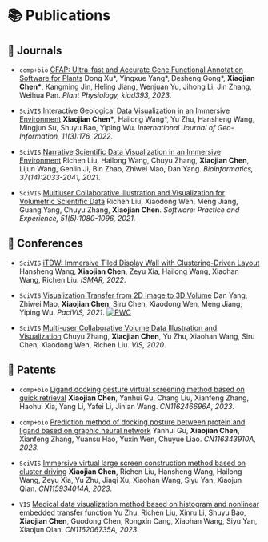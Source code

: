 # 📚 Publications 

## 📕 Journals

- ``comp+bio`` [GFAP: Ultra-fast and Accurate Gene Functional Annotation Software for Plants](https://doi.org/10.1093/plphys/kiad393) Dong Xu\*, Yingxue Yang\*, Desheng Gong\*, **Xiaojian Chen\***, Kangming Jin, Heling Jiang, Wenjuan Yu, Jihong Li, Jin Zhang, Weihua Pan. *Plant Physiology, kiad393, 2023*.

- ``SciVIS`` [Interactive Geological Data Visualization in an Immersive Environment](https://www.mdpi.com/2220-9964/11/3/176) **Xiaojian Chen\***, Hailong Wang\*, Yu Zhu, Hansheng Wang, Mingjun Su, Shuyu Bao, Yiping Wu. *International Journal of Geo-Information, 11(3):176, 2022*.


- ``SciVIS`` [Narrative Scientific Data Visualization in an Immersive Environment](https://academic.oup.com/bioinformatics/article/37/14/2033/6128509) Richen Liu, Hailong Wang, Chuyu Zhang, **Xiaojian Chen**, Lijun Wang, Genlin Ji, Bin Zhao, Zhiwei Mao, Dan Yang. *Bioinformatics, 37(14):2033-2041, 2021*.

- ``SciVIS`` [Multiuser Collaborative Illustration and Visualization for Volumetric Scientific Data](https://onlinelibrary.wiley.com/doi/abs/10.1002/spe.2935) Richen Liu, Xiaodong Wen, Meng Jiang, Guang Yang, Chuyu Zhang, **Xiaojian Chen**. *Software: Practice and Experience, 51(5):1080-1096, 2021*.

## 📘 Conferences

- ``SciVIS`` [iTDW: Immersive Tiled Display Wall with Clustering-Driven Layout](https://ieeexplore.ieee.org/abstract/document/9974535) Hansheng Wang, **Xiaojian Chen**, Zeyu Xia, Hailong Wang, Xiaohan Wang, Richen Liu. *ISMAR, 2022*.

- ``SciVIS`` [Visualization Transfer from 2D Image to 3D Volume](http://vis.tju.edu.cn/pvis2021/pdf/poster/poster-papers/1007-doc.pdf) Dan Yang, Zhiwei Mao, **Xiaojian Chen**, Siru Chen, Xiaodong Wen, Meng Jiang, Yiping Wu. *PaciVIS, 2021*. [![PWC](https://img.shields.io/badge/best%20poster%20award-002d72)](http://vis.tju.edu.cn/pvis2021/program_posters.html)

- ``SciVIS`` [Multi-user Collaborative Volume Data Illustration and Visualization](https://ieeevis.org/year/2020/info/posters) Chuyu Zhang, **Xiaojian Chen**, Yu Zhu, Xiaohan Wang, Siru Chen, Xiaodong Wen, Richen Liu. *VIS, 2020*.

## 📔 Patents

- ``comp+bio`` [Ligand docking gesture virtual screening method based on quick retrieval](https://patents.google.com/patent/CN116246696A/en?inventor=%E9%99%88%E6%99%93%E5%81%A5&oq=%E9%99%88%E6%99%93%E5%81%A5&sort=new) **Xiaojian Chen**, Yanhui Gu, Chang Liu, Xianfeng Zhang, Haohui Xia, Yang Li, Yafei Li, Jinlan Wang. *CN116246696A, 2023*.

- ``comp+bio`` [Prediction method of docking posture between protein and ligand based on graphic neural network](https://patents.google.com/patent/CN116343910A/en?inventor=%E9%99%88%E6%99%93%E5%81%A5&sort=new) Yanhui Gu, **Xiaojian Chen**, Xianfeng Zhang, Yuansu Hao, Yuxin Wen, Chuyue Liao. *CN116343910A, 2023*.

- ``SciVIS`` [Immersive virtual large screen construction method based on cluster driving](https://patents.google.com/patent/CN115934014A/en?inventor=%E9%99%88%E6%99%93%E5%81%A5&oq=%E9%99%88%E6%99%93%E5%81%A5&sort=new) **Xiaojian Chen**, Richen Liu, Hansheng Wang, Hailong Wang, Zeyu Xia, Yu Zhu, Jiaqi Xu, Xiaohan Wang, Siyu Yan, Xiaojun Qian. *CN115934014A, 2023*.

- ``VIS`` [Medical data visualization method based on histogram and nonlinear embedded transfer function](https://patents.google.com/patent/CN116206735A/en?inventor=%E9%99%88%E6%99%93%E5%81%A5&oq=%E9%99%88%E6%99%93%E5%81%A5&sort=new) Yu Zhu, Richen Liu, Xinru Li, Shuyu Bao, **Xiaojian Chen**, Guodong Chen, Rongxin Cang, Xiaohan Wang, Siyu Yan, Xiaojun Qian. *CN116206735A, 2023*.
